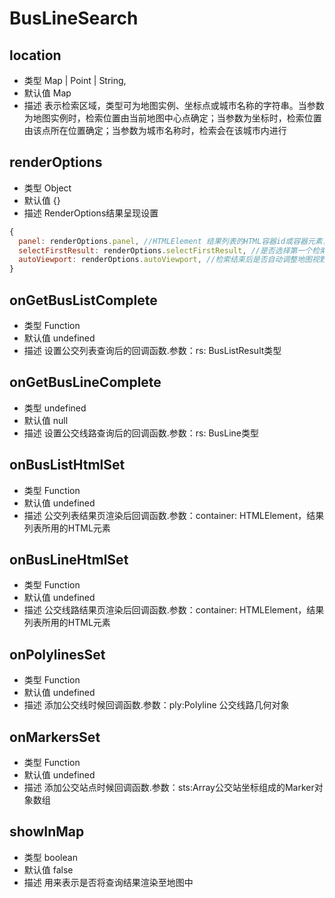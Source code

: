 # BusLineSearch

## location
* 类型 Map | Point | String, 
* 默认值  Map
* 描述 表示检索区域，类型可为地图实例、坐标点或城市名称的字符串。当参数为地图实例时，检索位置由当前地图中心点确定；当参数为坐标时，检索位置由该点所在位置确定；当参数为城市名称时，检索会在该城市内进行

## renderOptions
* 类型  Object
* 默认值 {}
* 描述 RenderOptions结果呈现设置
``` js
{
  panel: renderOptions.panel, //HTMLElement	结果列表的HTML容器id或容器元素，提供此参数后，结果列表将在此容器中进行展示。此属性对LocalCity无效。驾车路线规划无效
  selectFirstResult: renderOptions.selectFirstResult, //是否选择第一个检索结果。此属性仅对LocalSearch有效
  autoViewport: renderOptions.autoViewport, //检索结束后是否自动调整地图视野。此属性对LocalCity无效
}
```
## onGetBusListComplete
* 类型  Function
* 默认值 undefined
* 描述 设置公交列表查询后的回调函数.参数：rs: BusListResult类型

## onGetBusLineComplete
* 类型  undefined
* 默认值 null
* 描述 设置公交线路查询后的回调函数.参数：rs: BusLine类型

## onBusListHtmlSet
* 类型  Function
* 默认值 undefined
* 描述 公交列表结果页渲染后回调函数.参数：container: HTMLElement，结果列表所用的HTML元素

## onBusLineHtmlSet
* 类型  Function
* 默认值 undefined
* 描述 公交线路结果页渲染后回调函数.参数：container: HTMLElement，结果列表所用的HTML元素

## onPolylinesSet
* 类型  Function
* 默认值 undefined
* 描述 添加公交线时候回调函数.参数：ply:Polyline 公交线路几何对象

## onMarkersSet
* 类型  Function
* 默认值 undefined
* 描述 添加公交站点时候回调函数.参数：sts:Array公交站坐标组成的Marker对象数组

## showInMap
* 类型 boolean
* 默认值 false
* 描述 用来表示是否将查询结果渲染至地图中
